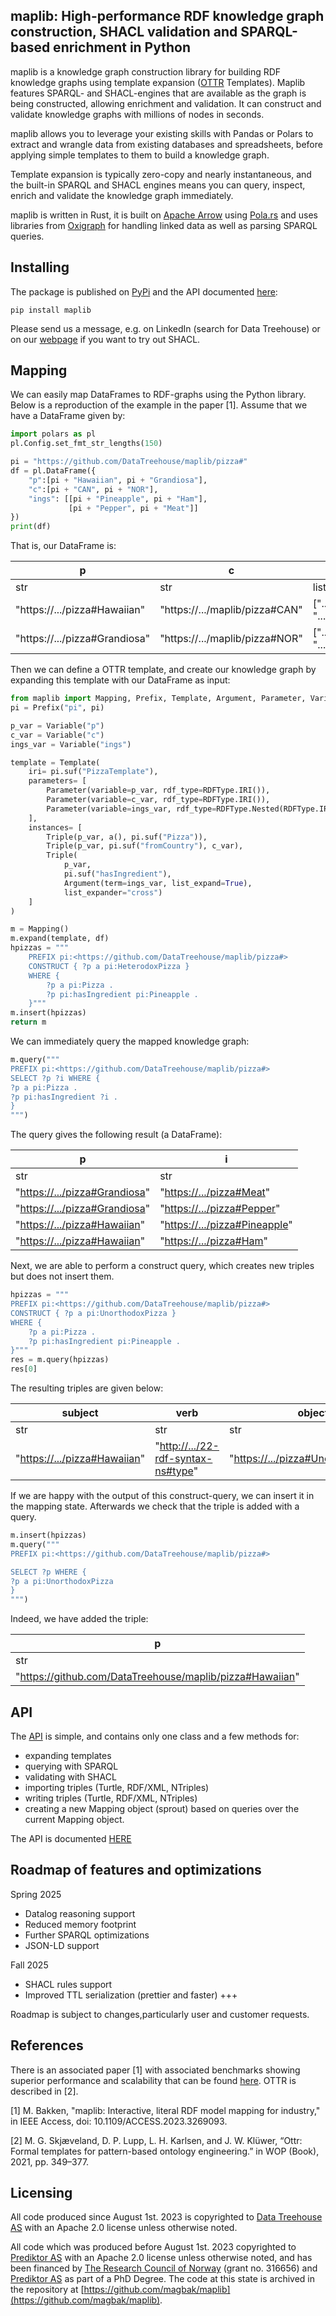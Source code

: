 ## maplib: High-performance RDF knowledge graph construction, SHACL validation and SPARQL-based enrichment in Python
maplib is a knowledge graph construction library for building RDF knowledge graphs using template expansion ([OTTR](https://ottr.xyz/) Templates). Maplib features SPARQL- and SHACL-engines that are available as the graph is being constructed, allowing enrichment and validation. It can construct and validate knowledge graphs with millions of nodes in seconds.

maplib allows you to leverage your existing skills with Pandas or Polars to extract and wrangle data from existing databases and spreadsheets, before applying simple templates to them to build a knowledge graph. 

Template expansion is typically zero-copy and nearly instantaneous, and the built-in SPARQL and SHACL engines means you can query, inspect, enrich and validate the knowledge graph immediately.      

maplib is written in Rust, it is built on [Apache Arrow](https://arrow.apache.org/) using [Pola.rs](https://www.pola.rs/) and uses libraries from [Oxigraph](https://github.com/oxigraph/oxigraph) for handling linked data as well as parsing SPARQL queries.

## Installing
The package is published on [PyPi](https://pypi.org/project/maplib/) and the API documented [here](https://datatreehouse.github.io/maplib/maplib/maplib.html):
```shell
pip install maplib
```
Please send us a message, e.g. on LinkedIn (search for Data Treehouse) or on our [webpage](https://www.data-treehouse.com/contact-8) if you want to try out SHACL.  

## Mapping
We can easily map DataFrames to RDF-graphs using the Python library. Below is a reproduction of the example in the paper [1]. Assume that we have a DataFrame given by: 

```python
import polars as pl
pl.Config.set_fmt_str_lengths(150)

pi = "https://github.com/DataTreehouse/maplib/pizza#"
df = pl.DataFrame({
    "p":[pi + "Hawaiian", pi + "Grandiosa"],
    "c":[pi + "CAN", pi + "NOR"],
    "ings": [[pi + "Pineapple", pi + "Ham"],
             [pi + "Pepper", pi + "Meat"]]
})
print(df)
```
That is, our DataFrame is:

| p                             | c                              | ings                                     |
|-------------------------------|--------------------------------|------------------------------------------|
| str                           | str                            | list[str]                                |
| "https://.../pizza#Hawaiian"  | "https://.../maplib/pizza#CAN" | [".../pizza#Pineapple", ".../pizza#Ham"] |
| "https://.../pizza#Grandiosa" | "https://.../maplib/pizza#NOR" | [".../pizza#Pepper", ".../pizza#Meat"]   |

Then we can define a OTTR template, and create our knowledge graph by expanding this template with our DataFrame as input:
```python
from maplib import Mapping, Prefix, Template, Argument, Parameter, Variable, RDFType, Triple, a
pi = Prefix("pi", pi)

p_var = Variable("p")
c_var = Variable("c")
ings_var = Variable("ings")

template = Template(
    iri= pi.suf("PizzaTemplate"),
    parameters= [
        Parameter(variable=p_var, rdf_type=RDFType.IRI()),
        Parameter(variable=c_var, rdf_type=RDFType.IRI()),
        Parameter(variable=ings_var, rdf_type=RDFType.Nested(RDFType.IRI()))
    ],
    instances= [
        Triple(p_var, a(), pi.suf("Pizza")),
        Triple(p_var, pi.suf("fromCountry"), c_var),
        Triple(
            p_var, 
            pi.suf("hasIngredient"), 
            Argument(term=ings_var, list_expand=True), 
            list_expander="cross")
    ]
)

m = Mapping()
m.expand(template, df)
hpizzas = """
    PREFIX pi:<https://github.com/DataTreehouse/maplib/pizza#>
    CONSTRUCT { ?p a pi:HeterodoxPizza } 
    WHERE {
        ?p a pi:Pizza .
        ?p pi:hasIngredient pi:Pineapple .
    }"""
m.insert(hpizzas)
return m
```

We can immediately query the mapped knowledge graph:

```python
m.query("""
PREFIX pi:<https://github.com/DataTreehouse/maplib/pizza#>
SELECT ?p ?i WHERE {
?p a pi:Pizza .
?p pi:hasIngredient ?i .
}
""")
```

The query gives the following result (a DataFrame):

| p                               | i                                     |
|---------------------------------|---------------------------------------|
| str                             | str                                   |
| "<https://.../pizza#Grandiosa>" | "<https://.../pizza#Meat>"      |
| "<https://.../pizza#Grandiosa>" | "<https://.../pizza#Pepper>"    |
| "<https://.../pizza#Hawaiian>"  | "<https://.../pizza#Pineapple>" |
| "<https://.../pizza#Hawaiian>"  | "<https://.../pizza#Ham>"       |

Next, we are able to perform a construct query, which creates new triples but does not insert them. 

```python
hpizzas = """
PREFIX pi:<https://github.com/DataTreehouse/maplib/pizza#>
CONSTRUCT { ?p a pi:UnorthodoxPizza } 
WHERE {
    ?p a pi:Pizza .
    ?p pi:hasIngredient pi:Pineapple .
}"""
res = m.query(hpizzas)
res[0]
```

The resulting triples are given below:

| subject                        | verb                                 | object                                |
|--------------------------------|--------------------------------------|---------------------------------------|
| str                            | str                                  | str                                   |
| "<https://.../pizza#Hawaiian>" | "<http://.../22-rdf-syntax-ns#type>" | "<https://.../pizza#UnorthodoxPizza>" |

If we are happy with the output of this construct-query, we can insert it in the mapping state. Afterwards we check that the triple is added with a query.

```python
m.insert(hpizzas)
m.query("""
PREFIX pi:<https://github.com/DataTreehouse/maplib/pizza#>

SELECT ?p WHERE {
?p a pi:UnorthodoxPizza
}
""")
```

Indeed, we have added the triple: 

| p                                                          |
|------------------------------------------------------------|
| str                                                        |
| "<https://github.com/DataTreehouse/maplib/pizza#Hawaiian>" |

## API
The [API](https://datatreehouse.github.io/maplib/maplib/maplib.html) is simple, and contains only one class and a few methods for:
- expanding templates
- querying with SPARQL
- validating with SHACL
- importing triples (Turtle, RDF/XML, NTriples)
- writing triples (Turtle, RDF/XML, NTriples)
- creating a new Mapping object (sprout) based on queries over the current Mapping object.

The API is documented [HERE](https://datatreehouse.github.io/maplib/maplib/maplib.html)

## Roadmap of features and optimizations
Spring 2025
- Datalog reasoning support
- Reduced memory footprint
- Further SPARQL optimizations
- JSON-LD support

Fall 2025
- SHACL rules support
- Improved TTL serialization (prettier and faster)
+++

Roadmap is subject to changes,particularly user and customer requests. 

## References
There is an associated paper [1] with associated benchmarks showing superior performance and scalability that can be found [here](https://ieeexplore.ieee.org/document/10106242). OTTR is described in [2].

[1] M. Bakken, "maplib: Interactive, literal RDF model mapping for industry," in IEEE Access, doi: 10.1109/ACCESS.2023.3269093.

[2] M. G. Skjæveland, D. P. Lupp, L. H. Karlsen, and J. W. Klüwer, “Ottr: Formal templates for pattern-based ontology engineering.” in WOP (Book),
2021, pp. 349–377.

## Licensing
All code produced since August 1st. 2023 is copyrighted to [Data Treehouse AS](https://www.data-treehouse.com/) with an Apache 2.0 license unless otherwise noted. 

All code which was produced before August 1st. 2023 copyrighted to [Prediktor AS](https://www.prediktor.com/) with an Apache 2.0 license unless otherwise noted, and has been financed by [The Research Council of Norway](https://www.forskningsradet.no/en/) (grant no. 316656) and [Prediktor AS](https://www.prediktor.com/) as part of a PhD Degree. The code at this state is archived in the repository at [https://github.com/magbak/maplib](https://github.com/magbak/maplib).

